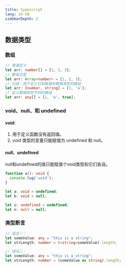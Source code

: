 ```yaml
---
title: typescript
lang: zh-CN
sidebarDepth: 2
---
```


## 数据类型

### 数组

```ts
// 普通定义
let arr: number[] = [1, 2, 3];
// 数组泛型
let arr: Array<number> = [1, 2, 3];
// 元组：用于定义已知数量和数据类型的数组
let arr: [number, string] = [1, 'a'];
// 定义数据类型不同的数组
let arr: any[] = [1, 'a', true];
```

### void、null、和 undefined

#### void:
1. 用于定义函数没有返回值。
2. void 类型的变量只能赋值为 undefined 和 null。

#### null、undefined
null和undefined的值只能赋值个void类型和它们各自。

```ts
function a(): void {
  console.log('void');
}

let a: void = undefined;
let b: void = null;

let u: undefined = undefined;
let n: null = null;
```

### 类型断言

```ts
// 语法一：
let someValue: any = "this is a string";
let strLength: number = (<string>someValue).length;

// 语法二：
let someValue: any = "this is a string";
let strLength: number = (someValue as string).length;
```